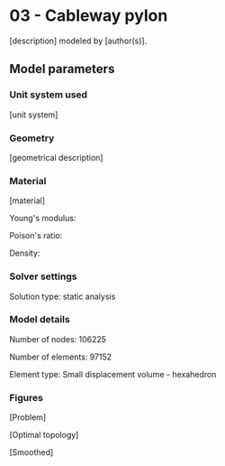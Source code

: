 # 03 - Cableway pylon
[description]
modeled by [author(s)].

## Model parameters

### Unit system used
[unit system]

### Geometry
[geometrical description]


### Material
[material]

Young's modulus: 

Poison's ratio:

Density:

### Solver settings
Solution type: static analysis 

### Model details
Number of nodes: 106225

Number of elements: 97152

Element type: Small displacement volume - hexahedron

### Figures
[Problem]

[Optimal topology]

[Smoothed]
